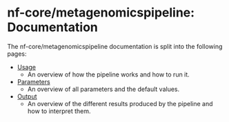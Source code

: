 # nf-core/metagenomicspipeline: Documentation

The nf-core/metagenomicspipeline documentation is split into the following pages:

- [Usage](usage.md)
  - An overview of how the pipeline works and how to run it.
- [Parameters](parameters.md)
  - An overview of all parameters and the default values.
- [Output](output.md)
  - An overview of the different results produced by the pipeline and how to interpret them.